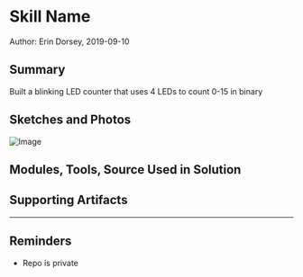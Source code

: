 #  Skill Name

Author: Erin Dorsey, 2019-09-10

## Summary
Built a blinking LED counter that uses 4 LEDs to count 0-15 in binary

## Sketches and Photos
![Image](./images/image_6304.jpg)

## Modules, Tools, Source Used in Solution


## Supporting Artifacts


-----

## Reminders
- Repo is private
